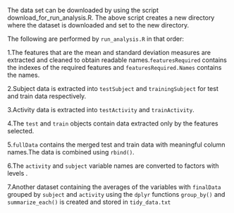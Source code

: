 The data set can be downloaded by using the script download_for_run_analysis.R.
The above script creates a new directory where the dataset is downloaded and set to the new directory.

The following are performed  by `run_analysis.R` in that order:

1.The features that are the mean and standard deviation measures  are extracted and cleaned to obtain readable names.`featuresRequired` contains the indexes of the required features and `featuresRequired.Names` contains the names.

2.Subject data is extracted into `testSubject` and `trainingSubject` for test and train data respectively.

3.Activity data is extracted into `testActivity` and `trainActivity`.

4.The `test` and `train` objects contain data extracted only by the features selected.

5.`fullData` contains the merged test and train data with meaningful column names.The data is combined using `rbind()`.

6.The `activity` and `subject` variable names are converted to factors with levels .

7.Another dataset containing the averages of the variables with `finalData` grouped by `subject` and `activity` using the `dplyr` functions `group_by()` and `summarize_each()` is created and stored in `tidy_data.txt`


